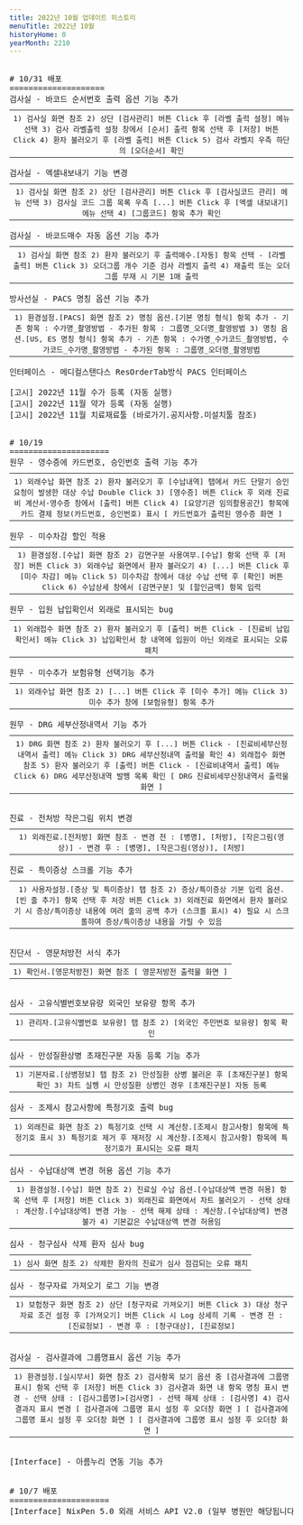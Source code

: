 ```yaml
---
title: 2022년 10월 업데이트 히스토리
menuTitle: 2022년 10월
historyHome: 0
yearMonth: 2210
---
```


<pre>

<bold># 10/31 배포</bold>
==================== 
<span class="box lab">검사실</span> - 바코드 순서번호 출력 옵션 기능 추가
<table style="width:100%; margin-bottom: 0; margin-top: 10px;">
    <tr>
<th style=" border-spacing: 5px; font-weight: normal">1) 검사실 화면 참조
2) 상단 [검사관리] 버튼 Click 후 [라벨 출력 설정] 메뉴 선택
3) 검사 라벨출력 설정 창에서 [순서] 출력 항목 선택 후 [저장] 버튼 Click
4) 환자 불러오기 후 [라벨 출력] 버튼 Click
5) 검사 라벨지 우측 하단의 [오더순서] 확인
</th>
    </tr>
</table>
<span class="box lab">검사실</span> - 엑셀내보내기 기능 변경
<table style="width:100%; margin-bottom: 0; margin-top: 10px;">
    <tr>
<th style=" border-spacing: 5px; font-weight: normal">1) 검사실 화면 참조
2) 상단 [검사관리] 버튼 Click 후 [검사실코드 관리] 메뉴 선택
3) 검사실 코드 그룹 목록 우측 [...] 버튼 Click 후 [엑셀 내보내기] 메뉴 선택
4) [그룹코드] 항목 추가 확인
</th>
    </tr>
</table>
<span class="box lab">검사실</span> - 바코드매수 자동 옵션 기능 추가
<table style="width:100%; margin-bottom: 0; margin-top: 10px;">
    <tr>
<th style=" border-spacing: 5px; font-weight: normal">1) 검사실 화면 참조
2) 환자 불러오기 후 출력매수.[자동] 항목 선택 - [라벨 출력] 버튼 Click
3) 오더그룹 개수 기준 검사 라벨지 출력
4) 재출력 또는 오더그룹 부재 시 기본 1매 출력
</th>
    </tr>
</table>
<span class="box lab">방사선실</span> - PACS 명칭 옵션 기능 추가
<table style="width:100%; margin-bottom: 0; margin-top: 10px;">
    <tr>
<th style=" border-spacing: 5px; font-weight: normal">1) 환경설정.[PACS] 화면 참조
2) 명칭 옵션.[기본 명칭 형식] 항목 추가
    - 기존 항목 : 수가명_촬영방법
    - 추가된 항목 : 그룹명_오더명_촬영방법
3) 명칭 옵션.[US, ES 명칭 형식] 항목 추가
    - 기존 항목 : 수가명_수가코드_촬영방법, 수가코드_수가명_촬영방법
    - 추가된 항목 : 그룹명_오더명_촬영방법
</th>
    </tr>
</table>
<span class="box other">인터페이스</span> - 메디컬스탠다스 ResOrderTab방식 PACS 인터페이스

<span class="box notice">[고시]</span> 2022년 11월 수가 등록 (자동 실행) 
<span class="box notice">[고시]</span> 2022년 11월 약가 등록 (자동 실행) 
<span class="box notice">[고시]</span> 2022년 11월 치료재료툴 (바로가기.공지사항.미설치툴 참조) 


<bold># 10/19</bold>
=====================
<span class="box jemu">원무</span> - 영수증에 카드번호, 승인번호 출력 기능 추가
<table style="width:100%; margin-bottom: 0; margin-top: 10px;">
    <tr>
<th style=" border-spacing: 5px; font-weight: normal">1) 외래수납 화면 참조
2) 환자 불러오기 후 [수납내역] 탭에서 카드 단말기 승인 요청이 발생한 대상 수납 Double Click
3) [영수증] 버튼 Click 후 외래 진료비 계산서·영수증 창에서 [출력] 버튼 Click
4) [요양기관 임의활용공간] 항목에 카드 결제 정보(카드번호, 승인번호) 표시

<a href="/images{{page.url}}/1.png" target="_blank"><img src="/images{{page.url}}/1.png" alt=""></a>[ 카드번호가 출력된 영수증 화면 ]
</th>
    </tr>
</table>
<span class="box jemu">원무</span> - 미수차감 할인 적용
<table style="width:100%; margin-bottom: 0; margin-top: 10px;">
    <tr>
<th style=" border-spacing: 5px; font-weight: normal">1) 환경설정.[수납] 화면 참조
2) 감면구분 사용여부.[수납] 항목 선택 후 [저장] 버튼 Click
3) 외래수납 화면에서 환자 불러오기
4) [...] 버튼 Click 후 [미수 차감] 메뉴 Click
5) 미수차감 창에서 대상 수납 선택 후 [확인] 버튼 Click
6) 수납상세 창에서 [감면구분] 및 [할인금액] 항목 입력
</th>
    </tr>
</table>
<span class="box jemu">원무</span> - 입원 납입확인서 외래로 표시되는 bug
<table style="width:100%; margin-bottom: 0; margin-top: 10px;">
    <tr>
<th style=" border-spacing: 5px; font-weight: normal">1) 외래접수 화면 참조
2) 환자 불러오기 후 [출력] 버튼 Click - [진료비 납입 확인서] 메뉴 Click
3) 납입확인서 창 내역에 입원이 아닌 외래로 표시되는 오류 패치
</th>
    </tr>
</table>
<span class="box jemu">원무</span> - 미수추가 보험유형 선택기능 추가
<table style="width:100%; margin-bottom: 0; margin-top: 10px;">
    <tr>
<th style=" border-spacing: 5px; font-weight: normal">1) 외래수납 화면 참조
2) [...] 버튼 Click 후 [미수 추가] 메뉴 Click
3) 미수 추가 창에 [보험유형] 항목 추가
</th>
    </tr>
</table>
<span class="box jemu">원무</span> - DRG 세부산정내역서 기능 추가
<table style="width:100%; margin-bottom: 0; margin-top: 10px;">
    <tr>
<th style=" border-spacing: 5px; font-weight: normal">1) DRG 화면 참조
2) 환자 불러오기 후 [...] 버튼 Click - [진료비세부산정내역서 출력] 메뉴 Click
3) DRG 세부산정내역 출력물 확인
4) 외래접수 화면 참조
5) 환자 불러오기 후 [출력] 버튼 Click - [진료비내역서 출력] 메뉴 Click
6) DRG 세부산정내역 발행 목록 확인

<a href="/images{{page.url}}/2.png" target="_blank"><img src="/images{{page.url}}/2.png" alt=""></a>[ DRG 진료비세부산정내역서 출력물 화면 ]
</th>
    </tr>
</table>

<span class="box chart">진료</span> - 전처방 작은그림 위치 변경
<table style="width:100%; margin-bottom: 0; margin-top: 10px;">
    <tr>
<th style=" border-spacing: 5px; font-weight: normal">1) 외래진료.[전처방] 화면 참조
    - 변경 전 : [병명], [처방], [작은그림(영상)]
    - 변경 후 : [병명], [작은그림(영상)], [처방]
</th>
    </tr>
</table>
<span class="box chart">진료</span> - 특이증상 스크롤 기능 추가
<table style="width:100%; margin-bottom: 0; margin-top: 10px;">
    <tr>
<th style=" border-spacing: 5px; font-weight: normal">1) 사용자설정.[증상 및 특이증상] 탭 참조
2) 증상/특이증상 기본 입력 옵션.[빈 줄 추가] 항목 선택 후 저장 버튼 Click
3) 외래진료 화면에서 환자 불러오기 시 증상/특이증상 내용에 여러 줄의 공백 추가 (스크롤 표시)
4) 필요 시 스크롤하여 증상/특이증상 내용을 가릴 수 있음
</th>
    </tr>
</table>

<span class="box diag">진단서</span> - 영문처방전 서식 추가
<table style="width:100%; margin-bottom: 0; margin-top: 10px;">
    <tr>
<th style=" border-spacing: 5px; font-weight: normal">1) 확인서.[영문처방전] 화면 참조

<a href="/images{{page.url}}/3.png" target="_blank"><img src="/images{{page.url}}/3.png" alt=""></a>[ 영문처방전 출력물 화면 ]
</th>
    </tr>
</table>

<span class="box inspect">심사</span> - 고유식별번호보유량 외국인 보유량 항목 추가
<table style="width:100%; margin-bottom: 0; margin-top: 10px;">
    <tr>
<th style=" border-spacing: 5px; font-weight: normal">1) 관리자.[고유식별번호 보유량] 탭 참조
2) [외국인 주민번호 보유량] 항목 확인
</th>
    </tr>
</table>
<span class="box inspect">심사</span> - 만성질환상병 초재진구분 자동 등록 기능 추가
<table style="width:100%; margin-bottom: 0; margin-top: 10px;">
    <tr>
<th style=" border-spacing: 5px; font-weight: normal">1) 기본자료.[상병정보] 탭 참조
2) 만성질환 상병 불러온 후 [초재진구분] 항목 확인
3) 차트 실행 시 만성질환 상병인 경우 [초재진구분] 자동 등록
</th>
    </tr>
</table>
<span class="box inspect">심사</span> - 조제시 참고사항에 특정기호 출력 bug
<table style="width:100%; margin-bottom: 0; margin-top: 10px;">
    <tr>
<th style=" border-spacing: 5px; font-weight: normal">1) 외래진료 화면 참조
2) 특정기호 선택 시 계산창.[조제시 참고사항] 항목에 특정기호 표시
3) 특정기호 제거 후 재저장 시 계산창.[조제시 참고사항] 항목에 특정기호가 표시되는 오류 패치
</th>
    </tr>
</table>
<span class="box inspect">심사</span> - 수납대상액 변경 허용 옵션 기능 추가
<table style="width:100%; margin-bottom: 0; margin-top: 10px;">
    <tr>
<th style=" border-spacing: 5px; font-weight: normal">1) 환경설정.[수납] 화면 참조
2) 진료실 수납 옵션.[수납대상액 변경 허용] 항목 선택 후 [저장] 버튼 Click
3) 외래진료 화면에서 차트 불러오기
    - 선택 상태 : 계산창.[수납대상액] 변경 가능
    - 선택 해제 상태 : 계산창.[수납대상액] 변경 불가
4) 기본값은 수납대상액 변경 허용임
</th>
    </tr>
</table>
<span class="box inspect">심사</span> - 청구심사 삭제 환자 심사 bug
<table style="width:100%; margin-bottom: 0; margin-top: 10px;">
    <tr>
<th style=" border-spacing: 5px; font-weight: normal">1) 심사 화면 참조
2) 삭제한 환자의 진료가 심사 점검되는 오류 패치
</th>
    </tr>
</table>
<span class="box inspect">심사</span> - 청구자료 가져오기 로그 기능 변경
<table style="width:100%; margin-bottom: 0; margin-top: 10px;">
    <tr>
<th style=" border-spacing: 5px; font-weight: normal">1) 보험청구 화면 참조
2) 상단 [청구자료 가져오기] 버튼 Click
3) 대상 청구 자료 조건 설정 후 [가져오기] 버튼 Click 시 Log 상세히 기록
    - 변경 전 : [진료정보]
    - 변경 후 : [청구대상], [진료정보]
</th>
    </tr>
</table>

<span class="box lab">검사실</span> - 검사결과에 그룹명표시 옵션 기능 추가
<table style="width:100%; margin-bottom: 0; margin-top: 10px;">
    <tr>
<th style=" border-spacing: 5px; font-weight: normal">1) 환경설정.[실시부서] 화면 참조
2) 검사항목 보기 옵션 중 [검사결과에 그룹명 표시] 항목 선택 후 [저장] 버튼 Click
3) 검사결과 화면 내 항목 명칭 표시 변경
    - 선택 상태 : [검사그룹명]>[검사명]
    - 선택 해제 상태 : [검사명]
4) 검사결과지 표시 변경

<a href="/images{{page.url}}/4.png" target="_blank"><img src="/images{{page.url}}/4.png" alt=""></a>[ 검사결과에 그룹명 표시 설정 후 오더창 화면 ]

<a href="/images{{page.url}}/5.png" target="_blank"><img src="/images{{page.url}}/5.png" alt=""></a>[ 검사결과에 그룹명 표시 설정 후 오더창 화면 ]

<a href="/images{{page.url}}/6.png" target="_blank"><img src="/images{{page.url}}/6.png" alt=""></a>[ 검사결과에 그룹명 표시 설정 후 오더창 화면 ]
</th>
    </tr>
</table>

<span class="box other">[Interface]</span> - 아름누리 연동 기능 추가


<bold># 10/7 배포</bold>
=====================
<span class="box other">[Interface]</span> NixPen 5.0 외래 서비스 API V2.0 (일부 병원만 해당됩니다.)

</pre>
